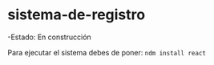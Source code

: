 <h1>sistema-de-registro</h1>
-Estado: En construcción

Para ejecutar el sistema debes de poner:
```ndm install react```
